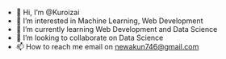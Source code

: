 - 👋 Hi, I’m @Kuroizai
- 👀 I’m interested in Machine Learning, Web Development
- 🌱 I’m currently learning Web Development and Data Science
- 💞️ I’m looking to collaborate on Data Science
- 📫 How to reach me email on newakun746@gmail.com

<!---
Kuroizai/Kuroizai is a ✨ special ✨ repository because its `README.md` (this file) appears on your GitHub profile.
You can click the Preview link to take a look at your changes.
--->
